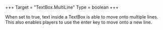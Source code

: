 +++
Target = "TextBox.MultiLine"
Type = boolean
+++

When set to true, text inside a TextBox is able to move onto multiple lines. This also enables players to use the enter key to move onto a new line.